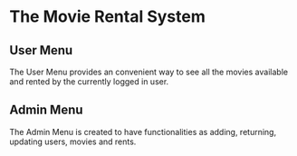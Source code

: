 # The Movie Rental System
## User Menu
The User Menu provides an convenient way to see all the movies available and rented by the currently logged in user. 
## Admin Menu
The Admin Menu is created to have functionalities as adding, returning, updating users, movies and rents. 
